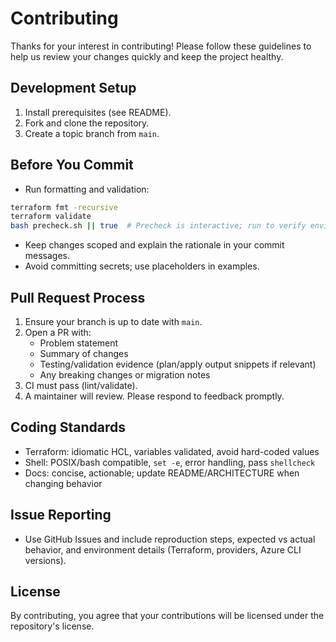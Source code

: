 # Contributing

Thanks for your interest in contributing! Please follow these guidelines to help us review your changes quickly and keep the project healthy.

## Development Setup
1. Install prerequisites (see README).
2. Fork and clone the repository.
3. Create a topic branch from `main`.

## Before You Commit
- Run formatting and validation:
```bash
terraform fmt -recursive
terraform validate
bash precheck.sh || true  # Precheck is interactive; run to verify environment
```
- Keep changes scoped and explain the rationale in your commit messages.
- Avoid committing secrets; use placeholders in examples.

## Pull Request Process
1. Ensure your branch is up to date with `main`.
2. Open a PR with:
   - Problem statement
   - Summary of changes
   - Testing/validation evidence (plan/apply output snippets if relevant)
   - Any breaking changes or migration notes
3. CI must pass (lint/validate).
4. A maintainer will review. Please respond to feedback promptly.

## Coding Standards
- Terraform: idiomatic HCL, variables validated, avoid hard-coded values
- Shell: POSIX/bash compatible, `set -e`, error handling, pass `shellcheck`
- Docs: concise, actionable; update README/ARCHITECTURE when changing behavior

## Issue Reporting
- Use GitHub Issues and include reproduction steps, expected vs actual behavior, and environment details (Terraform, providers, Azure CLI versions).

## License
By contributing, you agree that your contributions will be licensed under the repository's license.



